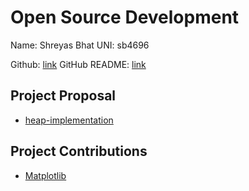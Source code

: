 # Open Source Development

Name: Shreyas Bhat
UNI: sb4696

Github: [link](https://github.com/Sbhat92)
GitHub README: [link](https://github.com/Sbhat92/Sbhat92/blob/main/README.md)

## Project Proposal

- [heap-implementation](../projects/python/heap-implementation.md)

## Project Contributions

- [Matplotlib](../projects/python/matplotlib.md)

